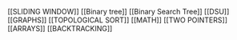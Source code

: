 [[SLIDING WINDOW]]
[[Binary tree]]
[[Binary Search Tree]]
[[DSU]]
[[GRAPHS]]
[[TOPOLOGICAL SORT]]
[[MATH]]
[[TWO POINTERS]]
[[ARRAYS]]
[[BACKTRACKING]]

